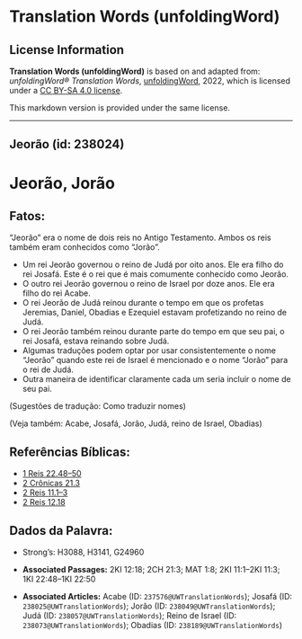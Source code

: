 # Translation Words (unfoldingWord)

## License Information

**Translation Words (unfoldingWord)** is based on and adapted from: _unfoldingWord® Translation Words_, [unfoldingWord](https://unfoldingword.org/utw), 2022, which is licensed under a [CC BY-SA 4.0 license](https://creativecommons.org/licenses/by-sa/4.0/legalcode.en).

This markdown version is provided under the same license.



--------------------------------

## Jeorão (id: 238024)

Jeorão, Jorão
=============

Fatos:
------

“Jeorão” era o nome de dois reis no Antigo Testamento. Ambos os reis também eram conhecidos como “Jorão”.

* Um rei Jeorão governou o reino de Judá por oito anos. Ele era filho do rei Josafá. Este é o rei que é mais comumente conhecido como Jeorão.
* O outro rei Jeorão governou o reino de Israel por doze anos. Ele era filho do rei Acabe.
* O rei Jeorão de Judá reinou durante o tempo em que os profetas Jeremias, Daniel, Obadias e Ezequiel estavam profetizando no reino de Judá.
* O rei Jeorão também reinou durante parte do tempo em que seu pai, o rei Josafá, estava reinando sobre Judá.
* Algumas traduções podem optar por usar consistentemente o nome “Jeorão” quando este rei de Israel é mencionado e o nome “Jorão” para o rei de Judá.
* Outra maneira de identificar claramente cada um seria incluir o nome de seu pai.

(Sugestões de tradução: Como traduzir nomes)

(Veja também: Acabe, Josafá, Jorão, Judá, reino de Israel, Obadias)

Referências Bíblicas:
---------------------

* [1 Reis 22\.48–50](https://ref.ly/1Kgs22:48-1Kgs22:50)
* [2 Crônicas 21\.3](https://ref.ly/2Chr21:3)
* [2 Reis 11\.1–3](https://ref.ly/2Kgs11:1-2Kgs11:3)
* [2 Reis 12\.18](https://ref.ly/2Kgs12:18)

Dados da Palavra:
-----------------

* Strong’s: H3088, H3141, G24960

* **Associated Passages:** 2KI 12:18; 2CH 21:3; MAT 1:8; 2KI 11:1–2KI 11:3; 1KI 22:48–1KI 22:50
* **Associated Articles:** Acabe (ID: `237576@UWTranslationWords`); Josafá (ID: `238025@UWTranslationWords`); Jorão (ID: `238049@UWTranslationWords`); Judá (ID: `238057@UWTranslationWords`); Reino de Israel (ID: `238073@UWTranslationWords`); Obadias (ID: `238189@UWTranslationWords`)

